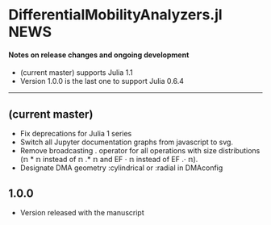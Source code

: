 # DifferentialMobilityAnalyzers.jl NEWS

#### Notes on release changes and ongoing development

- (current master) supports Julia 1.1
- Version 1.0.0 is the last one to support Julia 0.6.4

---
## (current master)
- Fix deprecations for Julia 1 series
- Switch all Jupyter documentation graphs from javascript to svg. 
- Remove broadcasting . operator for all operations with size distributions (𝕟 * 𝕟 instead of 𝕟 .* 𝕟 and EF ⋅ 𝕟 instead of EF .⋅ 𝕟). 
- Designate DMA geometry :cylindrical or :radial in DMAconfig   

## 1.0.0
- Version released with the manuscript